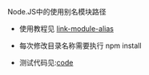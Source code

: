 
Node.JS中的使用别名模块路径

*  使用教程见 [link-module-alias](https://github.com/Rush/link-module-alias)

* 每次修改目录名称需要执行 npm install

* 测试代码见:[code](./index.js)

